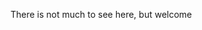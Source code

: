 There is not much to see here, but welcome

<!---

I should check out these for inspiration:
https://github.com/abhisheknaiidu/awesome-github-profile-readme


- 👋 Hi, I’m @oskarlh
- 👀 I’m interested in ...
- 🌱 I’m currently learning ...
- 💞️ I’m looking to collaborate on ...
- 📫 How to reach me ...

oskarlh/oskarlh is a ✨ special ✨ repository because its `README.md` (this file) appears on your GitHub profile.
You can click the Preview link to take a look at your changes.
--->
